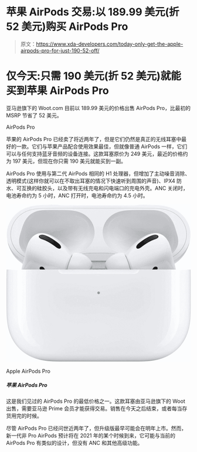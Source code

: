 # 苹果 AirPods 交易:以 189.99 美元(折 52 美元)购买 AirPods Pro

> 原文：<https://www.xda-developers.com/today-only-get-the-apple-airpods-pro-for-just-190-52-off/>

# 仅今天:只需 190 美元(折 52 美元)就能买到苹果 AirPods Pro

亚马逊旗下的 Woot.com 目前以 189.99 美元的价格出售 AirPods Pro，比最初的 MSRP 节省了 52 美元。

AirPods Pro

苹果的 AirPods Pro 已经卖了将近两年了，但是它们仍然是真正的无线耳塞中最好的一款。它们与苹果产品配合使用效果最佳，但就像普通 AirPods 一样，它们可以与任何支持蓝牙音频的设备连接。这款耳塞原价为 249 美元，最近的价格约为 197 美元，但现在你只需 190 美元就能买到一副。

AirPods Pro 使用与第二代 AirPods 相同的 H1 处理器，但增加了主动噪音消除、透明模式(这样你就可以在不取出耳塞的情况下快速听到周围的声音)、IPX4 防水、可互换的硅胶头，以及带有无线充电和闪电端口的充电外壳。ANC 关闭时，电池寿命约为 5 小时，ANC 打开时，电池寿命约为 4.5 小时。

 <picture>![The Apple AirPods Pro also support ANC and are water-resistant. They're available in only one color, though.](img/53e69157e96316bbef1298e5037d6014.png)</picture> 

Apple AirPods Pro

##### 苹果 AirPods Pro

这是我们见过的 AirPods Pro 的最低价格之一。这款耳塞由亚马逊旗下的 Woot 出售，需要亚马逊 Prime 会员才能获得交易。销售在今天之后结束，或者每当存货用完的时候。

尽管 AirPods Pro 已经问世近两年了，但升级版最早可能会在明年上市。然而，新一代非 Pro AirPods 预计将在 2021 年的某个时候到来，它可能与当前的 AirPods Pro 有类似的设计，但没有 ANC 和其他高级功能。